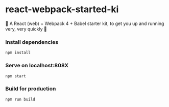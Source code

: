 # react-webpack-started-ki

🚀 A React (web) + Webpack 4 + Babel starter kit, to get you up and running very, very quickly 🚀

### Install dependencies
`npm install`

### Serve on localhost:808X
`npm start`

### Build for production
`npm run build`

